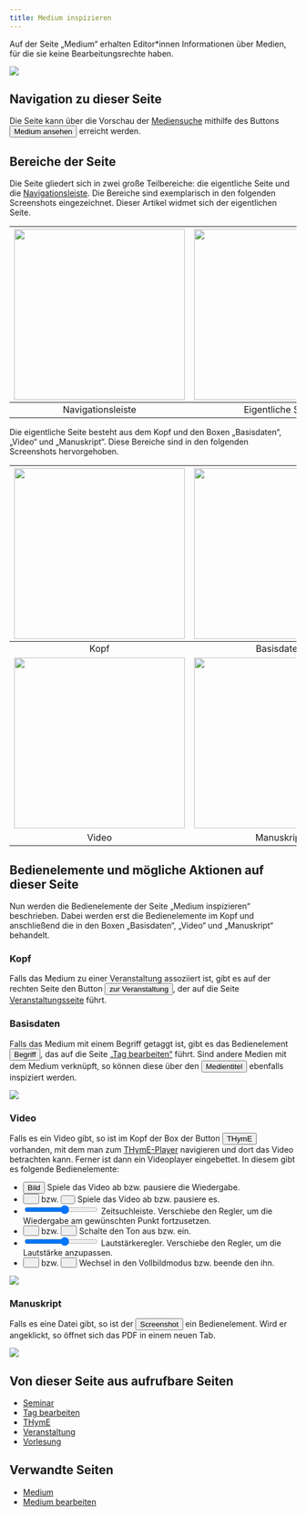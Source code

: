 ```yaml
---
title: Medium inspizieren
---
```


Auf der Seite „Medium“ erhalten Editor*innen Informationen über Medien, für die sie keine Bearbeitungsrechte haben.

![](/img/inspect_medium.png)

## Navigation zu dieser Seite
Die Seite kann über die Vorschau der [Mediensuche](ed-search-extended) mithilfe des Buttons <button>Medium ansehen</button> erreicht werden.

## Bereiche der Seite
Die Seite gliedert sich in zwei große Teilbereiche: die eigentliche Seite und die [Navigationsleiste](nav-bar). Die Bereiche sind exemplarisch in den folgenden Screenshots eingezeichnet. Dieser Artikel widmet sich der eigentlichen Seite.

|<img src="https://media.githubusercontent.com/media/MaMpf-HD/mampf/docs/docs/static/img/inspect_medium_navbar.png" height="300"/> |<img src="https://media.githubusercontent.com/media/MaMpf-HD/mampf/docs/docs/static/img/inspect_medium_eigentlich.png" height="300"/>  |
|:---: | :---: |
|Navigationsleiste|Eigentliche Seite|

Die eigentliche Seite besteht aus dem Kopf und den Boxen „Basisdaten“, „Video“ und „Manuskript“. Diese Bereiche sind in den folgenden Screenshots hervorgehoben.

|<img src="https://media.githubusercontent.com/media/MaMpf-HD/mampf/docs/docs/static/img/inspect_medium_kopf.png" height="300"/> |<img src="https://media.githubusercontent.com/media/MaMpf-HD/mampf/docs/docs/static/img/inspect_medium_basisdaten.png" height="300"/>  |
|:---: | :---: |
|Kopf|Basisdaten|
|<img src="https://media.githubusercontent.com/media/MaMpf-HD/mampf/docs/docs/static/img/inspect_medium_video.png" height="300"/> |<img src="https://media.githubusercontent.com/media/MaMpf-HD/mampf/docs/docs/static/img/inspect_medium_manuscript.png" height="300"/>  |
|Video|Manuskript|

## Bedienelemente und mögliche Aktionen auf dieser Seite
Nun werden die Bedienelemente der Seite „Medium inspizieren“ beschrieben. Dabei werden erst die Bedienelemente im Kopf und anschließend die in den Boxen „Basisdaten“, „Video“ und „Manuskript“ behandelt.

### Kopf
Falls das Medium zu einer Veranstaltung assoziiert ist, gibt es auf der rechten Seite den Button <a href="/mampf/de/mampf-pages/event-series" target="_self"><button>zur Veranstaltung</button></a>, der auf die Seite <a href="/mampf/de/mampf-pages/event-series" target="_self">Veranstaltungsseite</a> führt.

### Basisdaten
Falls das Medium mit einem Begriff getaggt ist, gibt es das Bedienelement <a href="/mampf/de/mampf-pages/ed-edit-tag" target="_self"><button>Begriff</button></a>, das auf die Seite  <a href="/mampf/de/mampf-pages/ed-edit-tag" target="_self">„Tag bearbeiten“</a> führt. Sind andere Medien mit dem Medium verknüpft, so können diese über den <button>Medientitel</button> ebenfalls inspiziert werden.

![](/img/inspect_medium_basisdaten_cut.png)

### Video
Falls es ein Video gibt, so ist im Kopf der Box der Button <a href="/mampf/de/mampf-pages/thyme" target="_self"><button>THymE</button></a> vorhanden, mit dem man zum <a href="/mampf/de/mampf-pages/thyme" target="_self">THymE-Player</a> navigieren und dort das Video betrachten kann. Ferner ist dann ein Videoplayer eingebettet. In diesem gibt es folgende Bedienelemente:

* <button>Bild</button> Spiele das Video ab bzw. pausiere die Wiedergabe.
* <button name="button"><img src="https://media.githubusercontent.com/media/MaMpf-HD/mampf/docs/docs/static/img/play-arrow.png" width="12" height="12"/></button> bzw. <button name="button"><img src="https://media.githubusercontent.com/media/MaMpf-HD/mampf/docs/docs/static/img/pause.png" height="9"/></button> Spiele das Video ab bzw. pausiere es.
* <input type="range" min="1" max="10" class="slider" id="myRange"/> Zeitsuchleiste. Verschiebe den Regler, um die Wiedergabe am gewünschten Punkt fortzusetzen.
* <button name="button"><img src="https://media.githubusercontent.com/media/MaMpf-HD/mampf/docs/docs/static/img/volume-up.png" width="12" height="12"/></button> bzw. <button name="button"><img src="https://media.githubusercontent.com/media/MaMpf-HD/mampf/docs/docs/static/img/volume-off.png" width="12" height="12"/></button> Schalte den Ton aus bzw. ein.
* <input type="range" min="1" max="10" class="slider" id="myRange" height="5" width="5"/> Lautstärkeregler. Verschiebe den Regler, um die Lautstärke anzupassen.
* <button name="button"><img src="https://media.githubusercontent.com/media/MaMpf-HD/mampf/docs/docs/static/img/maximize-solid.png" width="12" height="12"/></button> bzw. <button name="button"><img src="https://media.githubusercontent.com/media/MaMpf-HD/mampf/docs/docs/static/img/minimize-solid.png" width="12" height="12"/></button> Wechsel in den Vollbildmodus bzw. beende den ihn.

![](/img/inspect_medium_video_cut.png)

### Manuskript
Falls es eine Datei gibt, so ist der <button>Screenshot</button> ein Bedienelement. Wird er angeklickt, so öffnet sich das PDF in einem neuen Tab.

![](/img/inspect_medium_manuscript_cut.png)

## Von dieser Seite aus aufrufbare Seiten
* [Seminar](seminar)
* [Tag bearbeiten](ed-edit-tag)
* [THymE](thyme)
* [Veranstaltung](event-series)
* [Vorlesung](lecture)

## Verwandte Seiten
* [Medium](medium)
* [Medium bearbeiten](edit-medium)

